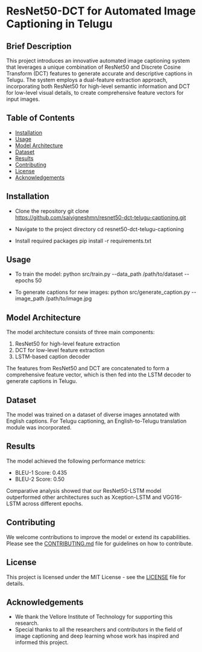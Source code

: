 # ResNet50-DCT for Automated Image Captioning in Telugu


## Brief Description
This project introduces an innovative automated image captioning system that leverages a unique combination of ResNet50 and Discrete Cosine Transform (DCT) features to generate accurate and descriptive captions in Telugu. The system employs a dual-feature extraction approach, incorporating both ResNet50 for high-level semantic information and DCT for low-level visual details, to create comprehensive feature vectors for input images.

## Table of Contents
- [Installation](#installation)
- [Usage](#usage)
- [Model Architecture](#model-architecture)
- [Dataset](#dataset)
- [Results](#results)
- [Contributing](#contributing)
- [License](#license)
- [Acknowledgements](#acknowledgements)

## Installation
- Clone the repository
git clone https://github.com/saivigneshmn/resnet50-dct-telugu-captioning.git

- Navigate to the project directory 
cd resnet50-dct-telugu-captioning

- Install required packages
pip install -r requirements.txt

## Usage
- To train the model:
python src/train.py --data_path /path/to/dataset --epochs 50

- To generate captions for new images:
python src/generate_caption.py --image_path /path/to/image.jpg

## Model Architecture
The model architecture consists of three main components:
1. ResNet50 for high-level feature extraction
2. DCT for low-level feature extraction
3. LSTM-based caption decoder

The features from ResNet50 and DCT are concatenated to form a comprehensive feature vector, which is then fed into the LSTM decoder to generate captions in Telugu.

## Dataset
The model was trained on a dataset of diverse images annotated with English captions. For Telugu captioning, an English-to-Telugu translation module was incorporated.

## Results
The model achieved the following performance metrics:
- BLEU-1 Score: 0.435
- BLEU-2 Score: 0.50

Comparative analysis showed that our ResNet50-LSTM model outperformed other architectures such as Xception-LSTM and VGG16-LSTM across different epochs.

## Contributing
We welcome contributions to improve the model or extend its capabilities. Please see the [CONTRIBUTING.md](CONTRIBUTING.md) file for guidelines on how to contribute.

## License
This project is licensed under the MIT License - see the [LICENSE](LICENSE) file for details.

## Acknowledgements
- We thank the Vellore Institute of Technology for supporting this research.
- Special thanks to all the researchers and contributors in the field of image captioning and deep learning whose work has inspired and informed this project.
